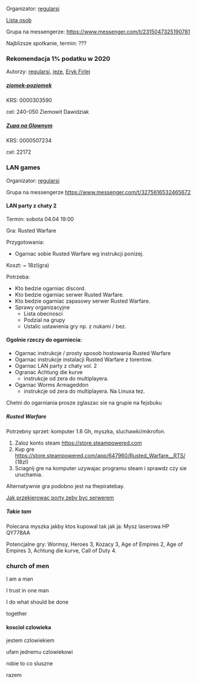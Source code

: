 Organizator: [regularsi](https://towers-of-trust.herokuapp.com/show_group/1?tab=tower&tower_id=1)

[Lista osob](https://towers-of-trust.herokuapp.com/show_group/1?tab=members)

Grupa na messengerze: https://www.messenger.com/t/2315047325190781

Najblizsze spotkanie, termin: ???

### Rekomendacja 1% podatku w 2020

Autorzy:
[regularsi](https://towers-of-trust.herokuapp.com/show_group/1?tab=tower&tower_id=1),
[jeze](https://towers-of-trust.herokuapp.com/show_group/1?tab=tower&tower_id=2),
[Eryk Firlej](https://towers-of-trust.herokuapp.com/show_group/1?tab=members)

##### [ziomek-poziomek](https://www.facebook.com/ziomekpoziomek2011/)

KRS: 0000303590

cel: 240-050 Ziemowit Dawidziak

##### [Zupa na Glownym](https://www.facebook.com/ZupaNaGlownym/posts/868633420247116?__tn__=K-R)

KRS: 0000507234

cel: 22172


### LAN games

Organizator: [regularsi](https://towers-of-trust.herokuapp.com/show_group/1?tab=tower&tower_id=1)

Grupa na messengerze https://www.messenger.com/t/3275616532465672

#### LAN party z chaty 2

Termin: sobota 04.04 19:00

Gra: Rusted Warfare

Przygotowania:
- Ogarnac sobie Rusted Warfare wg instrukcji ponizej.

Koszt: ~ 18zl(gra)

Potrzeba:
- Kto bedzie ogarniac discord.
- Kto bedzie ogarniac serwer Rusted Warfare.
- Kto bedzie ogarniac zapasowy serwer Rusted Warfare.
- Sprawy organizacyjne
  - Lista obecnosci
  - Podzial na grupy
  - Ustalic ustawienia gry np. z nukami / bez.

#### Ogolnie rzeczy do ogarniecia:
- Ogarnac instrukcje / prosty sposob hostowania Rusted Warfare
- Ogarnac instrukcje instalacji Rusted Warfare z torentow.
- Ogarnac LAN party z chaty vol. 2
- Ogranac Achtung die kurve
  - instrukcje od zera do multiplayera.
- Ogarnac Worms Armageddon
  - instrukcje od zera do multiplayera. Na Linuxa tez.

Chetni do ogarniania prosze zglaszac sie na grupie na fejsbuku

##### Rusted Warfare

Potrzebny sprzet: komputer 1.8 Gh, myszka, sluchawki/mikrofon.

 1. Zaloz konto steam https://store.steampowered.com
 2. Kup gre https://store.steampowered.com/app/647960/Rusted_Warfare__RTS/ (18zl)
 3. Sciagnij gre na komputer uzywajac programu steam i sprawdz czy sie uruchamia.

 Alternatywnie gra podobno jest na thepiratebay.

[Jak przekierowac porty zeby byc serwerem](https://portforward.com/rusted-warfare/)

##### Takie tam

Polecana myszka jakby ktos kupowal tak jak ja: Mysz laserowa HP QY778AA

Potencjalne gry: Wormsy, Heroes 3, Kozacy 3, Age of Empires 2, Age of Empires 3, Achtung die kurve, Call of Duty 4.

### church of men

I am a man

I trust in one man

I do what should be done

together

#### kosciol czlowieka

jestem czlowiekiem

ufam jednemu czlowiekowi

robie to co sluszne

razem
